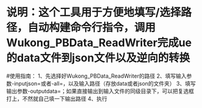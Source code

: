 ## 
# 说明：这个工具用于方便地填写/选择路径，自动构建命令行指令，调用Wukong_PBData_ReadWriter完成ue的data文件到json文件以及逆向的转换
#使用指南：
1、先选择好Wukong_PBData_ReadWriter的路径
2、填写输入参数-inputjson=或者-all=，以及输入路径（存放data或者json的文件夹）
3、填写输出参数-outputdata=；如果直接输出到输入文件的同级目录下，可以把复选框打上，不然就自己填一下输出路径
4、执行